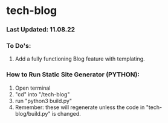# tech-blog

### Last Updated: 11.08.22

### To Do's:
1. Add a fully functioning Blog feature with templating.


### How to Run Static Site Generator (PYTHON):
1. Open terminal
2. "cd" into "/tech-blog"
3. run "python3 build.py"
4. Remember: these will regenerate unless the code in "tech-blog/build.py" is changed.

